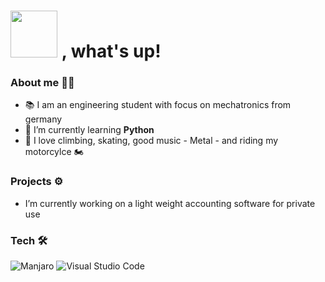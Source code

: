  # <img src="https://media.giphy.com/media/888R35MJTmDxQfRzfS/giphy.gif" width="75"> , what's up!

### About me 🧗‍♂️ 

- 📚 I am an engineering student with focus on mechatronics from germany
- 🌱 I’m currently learning **Python** 
- 🎵 I love climbing, skating, good music - Metal - and riding my motorcylce 🏍️


### Projects ⚙️
- I’m currently working on a light weight accounting software for private use

### Tech 🛠 <!--and Languages-->
![Manjaro](https://img.shields.io/static/v1?style=for-the-badge&message=Manjaro&color=222222&logo=Manjaro&logoColor=35BF5C&label=)
![Visual Studio Code](https://img.shields.io/static/v1?style=for-the-badge&message=VS+Code&color=007ACC&logo=Visual+Studio+Code&logoColor=FFFFFF&label=)

<!--
**Hanso707/Hanso707** is a ✨ _special_ ✨ repository because its `README.md` (this file) appears on your GitHub profile.

Here are some ideas to get you started:

- 👯 I’m looking to collaborate on ...
- 🤔 I’m looking for help with ...
- 💬 Ask me about ...
- 📫 How to reach me: ...
- 😄 Pronouns: ...
- ⚡ Fun fact: ...
- ⚡ Fun fact: Transitioning from Windows to Linux

Sources:
https://github.com/progfay/shields-with-icon/blob/master/README.md?plain=1 --shields.io all
![Manjaro](https://img.shields.io/badge/-Manjaro-000?&logo=Manjaro) --old manjaro
![VS Code](https://img.shields.io/badge/-VSCode-000?&logo=visual-studio-code) --old vscode


https://shields.io/ -- shields like visit counter / last commit
https://emojipedia.org/ --emojies
https://github.com/devicons/devicon -- icons and fonts
https://github.com/durgeshsamariya/awesome-github-profile-readme-templates -- templates
-->
 
 
